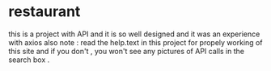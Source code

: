 # restaurant
this is a project with API and it is so well designed and it was an experience with axios also
note : read the help.text in this project for propely working of this site and if you don't , you won't see any pictures of API calls in the search box .
